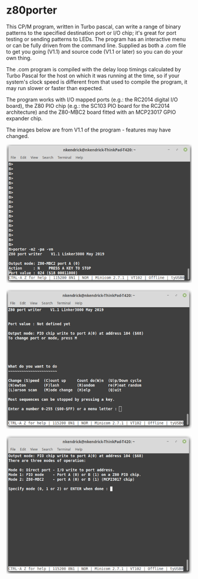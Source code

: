 # z80porter

This CP/M program, written in Turbo pascal, can write a range of binary patterns to the specified destination port or I/O chip; it's great for port testing or sending patterns to LEDs. The program has an interactive menu or can be fully driven from the command line. Supplied as both a .com file to get you going (V1.1) and source code (V1.1 or later) so you can do your own thing.

The .com program is compiled with the delay loop timings calculated by Turbo Pascal for the host on which it was running at the time, so if your system's clock speed is different from that used to compile the program, it may run slower or faster than expected.

The program works with I/O mapped ports (e.g.: the RC2014 digital I/O board), the Z80 PIO chip (e.g.: the SC103 PIO board for the RC2014 architecture) and the Z80-MBC2 board fitted with an MCP23017 GPIO expander chip.

The images below are from V1.1 of the program - features may have changed.

![Image](porter1.png)

![Image](porter2.png)

![Image](porter3.png)
